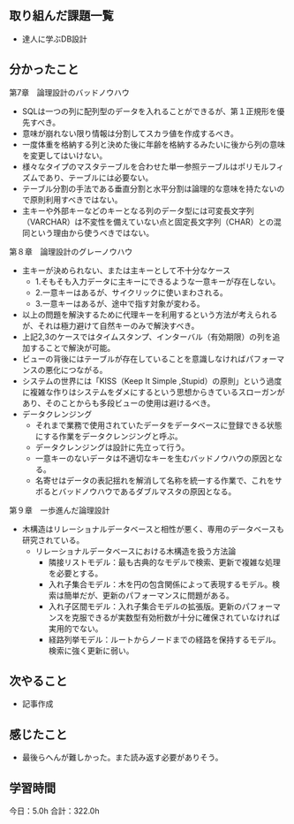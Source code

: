## 取り組んだ課題一覧
* 達人に学ぶDB設計
## 分かったこと
第7章　論理設計のバッドノウハウ
* SQLは一つの列に配列型のデータを入れることができるが、第１正規形を優先すべき。
* 意味が崩れない限り情報は分割してスカラ値を作成するべき。
* 一度体重を格納する列と決めた後に年齢を格納するみたいに後から列の意味を変更してはいけない。
* 様々なタイプのマスタテーブルを合わせた単一参照テーブルはポリモルフィズムであり、テーブルには必要ない。
* テーブル分割の手法である垂直分割と水平分割は論理的な意味を持たないので原則利用すべきではない。
* 主キーや外部キーなどのキーとなる列のデータ型には可変長文字列（VARCHAR）は不変性を備えていない点と固定長文字列（CHAR）との混同という理由から使うべきではない。

第８章　論理設計のグレーノウハウ
* 主キーが決められない、または主キーとして不十分なケース
  * 1.そもそも入力データに主キーにできるような一意キーが存在しない。
  * 2.一意キーはあるが、サイクリックに使いまわされる。
  * 3.一意キーはあるが、途中で指す対象が変わる。
* 以上の問題を解決するために代理キーを利用するという方法が考えられるが、それは極力避けて自然キーのみで解決すべき。
* 上記2,3のケースではタイムスタンプ、インターバル（有効期限）の列を追加することで解決が可能。
* ビューの背後にはテーブルが存在していることを意識しなければパフォーマンスの悪化につながる。
* システムの世界には「KISS（Keep It Simple ,Stupid）の原則」という過度に複雑な作りはシステムをダメにするという思想からきているスローガンがあり、そのことからも多段ビューの使用は避けるべき。
* データクレンジング
  * それまで業務で使用されていたデータをデータベースに登録できる状態にする作業をデータクレンジングと呼ぶ。
  * データクレンジングは設計に先立って行う。
  * 一意キーのないデータは不適切なキーを生むバッドノウハウの原因となる。
  * 名寄せはデータの表記揺れを解消して名称を統一する作業で、これをサボるとバッドノウハウであるダブルマスタの原因となる。

第９章　一歩進んだ論理設計
* 木構造はリレーショナルデータベースと相性が悪く、専用のデータベースも研究されている。
  * リレーショナルデータベースにおける木構造を扱う方法論
    * 隣接リストモデル：最も古典的なモデルで検索、更新で複雑な処理を必要とする。
    * 入れ子集合モデル：木を円の包含関係によって表現するモデル。検索は簡単だが、更新のパフォーマンスに問題がある。
    * 入れ子区間モデル：入れ子集合モデルの拡張版。更新のパフォーマンスを克服できるが実数型有効桁数が十分に確保されていなければ実用的でない。
    * 経路列挙モデル：ルートからノードまでの経路を保持するモデル。検索に強く更新に弱い。
  
    
    

## 次やること
*  記事作成
## 感じたこと
*  最後らへんが難しかった。また読み返す必要がありそう。
 
## 学習時間
今日：5.0h
合計：322.0h
